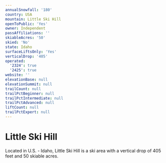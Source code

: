 ```yaml
---
annualSnowfall: '180'
country: USA
mountain: Little Ski Hill
openToPublic: 'Yes'
owner: Independent
passAffiliations: ''
skiableAcres: '50'
skied: 'No'
state: Idaho
surfaceLiftsOnly: 'Yes'
verticalDrop: '405'
operated:
  '2324': true
  '2425': true
website: ''
elevationBase: null
elevationSummit: null
trailCount: null
trailPctBeginner: null
trailPctIntermediate: null
trailPctAdvanced: null
liftCount: null
trailPctExpert: null
---
```



# Little Ski Hill

Located in U.S. - Idaho, Little Ski Hill is a ski area with a vertical drop of 405 feet and 50 skiable acres.

